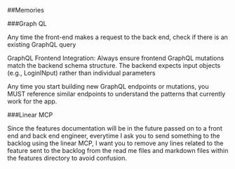 ##Memories

###Graph QL

Any time the front-end makes a request to the back end, check if there is an existing GraphQL query

GraphQL Frontend Integration: Always ensure frontend GraphQL mutations match the backend schema structure. The backend expects input objects (e.g., LoginINput) rather than individual parameters

Any time you start building new GraphQL endpoints or mutations, you MUST reference similar endpoints to understand the patterns that currently work for the app.


###Linear MCP

Since the features documentation will be in the future passed on to a front end and back end engineer, everytime I ask you to send something to the backlog using the linear MCP, I want you to remove any lines related to the feature sent to the backlog from the read me files and markdown files within the features directory to avoid confusion. 
